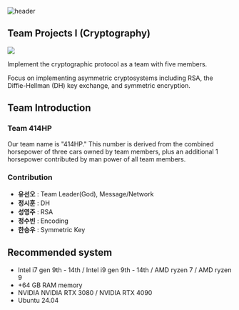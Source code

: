 ![header]( https://capsule-render.vercel.app/api?type=venom&color=timeGradient&height=150&section=header&text=%20Mathematical%20Foundation%20of%20Computer%20Science&fontSize=30&animation=twinkling&fontColor=000000&stroke=FFFFFF&strokeWidth=0.5)

## Team Projects I (Cryptography)

<div align="left">
	<img src="https://img.shields.io/badge/Python-007396?style=flat&logo=Python&logoColor=white" />
</div>

Implement the cryptographic protocol as a team with five members. 

Focus on implementing asymmetric cryptosystems including RSA, the Diffie-Hellman (DH) key exchange, and symmetric encryption.

## Team Introduction

### Team 414HP

Our team name is "414HP." This number is derived from the combined horsepower of three cars owned by team members, 
plus an additional 1 horsepower contributed by man power of all team members.

### Contribution 
* **유선오** : Team Leader(God), Message/Network
* **정시훈** : DH
* **성영주** : RSA
* **정수빈** : Encoding
* **한승우** : Symmetric Key

## Recommended system

* Intel i7 gen 9th - 14th / Intel i9 gen 9th - 14th / AMD ryzen 7 / AMD ryzen 9
* +64 GB RAM memory
* NVIDIA NVIDIA RTX 3080 / NVIDIA RTX 4090
* Ubuntu 24.04

